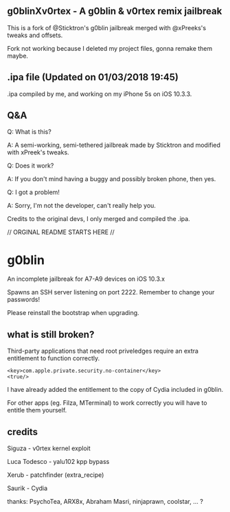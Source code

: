 ## g0blinXv0rtex - A g0blin & v0rtex remix jailbreak
This is a fork of @Sticktron's g0blin jailbreak merged with @xPreeks's tweaks and offsets.

Fork not working because I deleted my project files, gonna remake them maybe.

## .ipa file (Updated on 01/03/2018 19:45) 

.ipa compiled by me, and working on my iPhone 5s on iOS 10.3.3.

## Q&A

Q: What is this?

A: A semi-working, semi-tethered jailbreak made by Sticktron and modified with xPreek's tweaks.

Q: Does it work?

A: If you don't mind having a buggy and possibly broken phone, then yes.

Q: I got a problem!

A: Sorry, I'm not the developer, can't really help you.



Credits to the original devs, I only merged and compiled the .ipa.


// ORGINAL README STARTS HERE //

# g0blin

An incomplete jailbreak for A7-A9 devices on iOS 10.3.x

Spawns an SSH server listening on port 2222. Remember to change your passwords!

Please reinstall the bootstrap when upgrading.


## what is still broken?

Third-party applications that need root priveledges require an extra entitlement to function correctly.

````
<key>com.apple.private.security.no-container</key>
<true/>
````

I have already added the entitlement to the copy of Cydia included in g0blin.

For other apps (eg. Filza, MTerminal) to work correctly you will have to entitle them yourself.


## credits

Siguza - v0rtex kernel exploit

Luca Todesco - yalu102 kpp bypass

Xerub - patchfinder (extra_recipe)

Saurik - Cydia

thanks: PsychoTea, ARX8x, Abraham Masri, ninjaprawn, coolstar, ... ?
